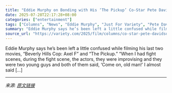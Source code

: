 ```yaml
---
title: "Eddie Murphy on Bonding with His ‘The Pickup’ Co-Star Pete Davidson and Making Action Movies at Age 64: ‘I Feel Like Me Still – Just a Little Stiffer’"
date: 2025-07-28T22:17:28+08:00
categories: ["entertainment"]
tags: ["Columns", "News", "Eddie Murphy", "Just For Variety", "Pete Davidson", "Shrek 5", "The Pickup"]
summary: "Eddie Murphy says he’s been left a little confused while filming his last two movies, “Beverly Hills Cop: Axel F” and “The Pickup.&#8221; “When I had fight scenes, during the fight scene, the actors, "
source_url: "https://variety.com/2025/film/columns/co-star-pete-davidson-action-movies-at-64-a-little-stiffer-1236472345/"
---
```


Eddie Murphy says he’s been left a little confused while filming his last two movies, “Beverly Hills Cop: Axel F” and “The Pickup.&#8221; “When I had fight scenes, during the fight scene, the actors, they were improvising and they were two young guys and both of them said, ‘Come on, old man!’ I almost said [&#8230;]

---

*来源: [原文链接](https://variety.com/2025/film/columns/co-star-pete-davidson-action-movies-at-64-a-little-stiffer-1236472345/)*
